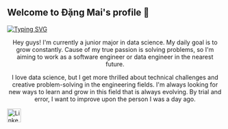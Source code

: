 ## Welcome to Đặng Mai's profile 👋
<a align = center href="https://git.io/typing-svg"><img src="https://readme-typing-svg.demolab.com?font=Helventica&weight=600&duration=5020&pause=1000&color=ece0d1&background=FFE5BD00&center=true&vCenter=true&width=435&lines=Hi+mates%2C+I'm+Hori-san+aka+%C4%90%E1%BA%B7ng+Mai" alt="Typing SVG" /></a>
<p align = center>
Hey guys! I'm currently a junior major in data science. My daily goal is to grow constantly. 
Cause of my true passion is solving problems, so I'm aiming to work as a software engineer or data engineer in the nearest future.
</p>
<p align = center>
I love data science, but I get more thrilled about technical challenges and creative problem-solving in the engineering fields. I'm always looking for new ways to learn and grow in this field that is always evolving. By trial and error, I want to improve upon the person I was a day ago.
</p> 

<!-- Social icons section -->
<p>
  <a href="www.linkedin.com/in/maidang105"><img width="32px" alt="LinkedIn" title="LinkedIn" src="https://i.imgur.com/yRpa1dQ.png"/></a>
  &#8287;&#8287;&#8287;&#8287;&#8287;

</p
